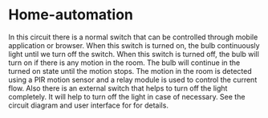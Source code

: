 # Home-automation 
In this circuit there is a normal switch that can be controlled through mobile application or browser. 
When this switch is turned on, the bulb continuously light until we turn off the switch.
When this switch is turned off, the bulb will turn on if there is any motion in the room.
The bulb will continue in  the turned on state until the motion stops. 
The motion in the room is detected using a PIR motion sensor and a relay module is used to control the current flow.
Also there is an external switch that helps to turn off the light completely. 
It will help to turn off the light in case of necessary.
See the circuit diagram and user interface for for details.
